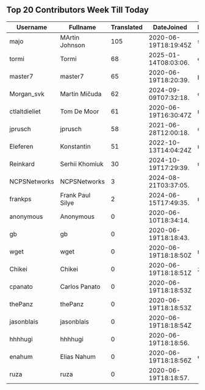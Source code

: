 ## Top 20 Contributors Week Till Today ##
|Username|Fullname|Translated|DateJoined|Language|
|--------|--------|----------|----------|-------|
|majo|MArtin Johnson|105|2020-06-19T18:19:45Z|sv|
|tormi|Tormi|68|2025-01-14T08:03:06.|et|
|master7|master7|65|2020-06-19T18:20:39.|pl|
|Morgan_svk|Martin Mičuda|62|2024-09-09T07:32:18.|cs|
|ctlaltdieliet|Tom De Moor|61|2020-06-19T16:30:47Z|nl|
|jprusch|jprusch|58|2021-06-28T12:00:18.|de|
|Eleferen|Konstantin|51|2022-10-13T14:04:24Z|ru|
|Reinkard|Serhii Khomiuk|30|2024-10-19T17:29:39.|uk|
|NCPSNetworks|NCPSNetworks|3|2024-08-21T03:37:05.||
|frankps|Frank Paul Silye|2|2024-06-15T17:49:35.|nb_NO|
|anonymous|Anonymous|0|2020-06-10T18:34:14.||
|gb|gb|0|2020-06-19T18:18:43.||
|wget|wget|0|2020-06-19T18:18:50Z|ro|
|Chikei|Chikei|0|2020-06-19T18:18:51Z|zh_Hant|
|cpanato|Carlos Panato|0|2020-06-19T18:18:53Z||
|thePanz|thePanz|0|2020-06-19T18:18:53Z||
|jasonblais|jasonblais|0|2020-06-19T18:18:54Z||
|hhhhugi|hhhhugi|0|2020-06-19T18:18:56.||
|enahum|Elias  Nahum|0|2020-06-19T18:18:56Z|es|
|ruza|ruza|0|2020-06-19T18:18:57.||
